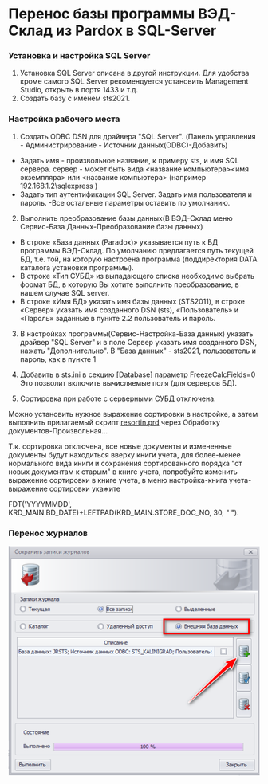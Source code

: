 # Перенос базы программы ВЭД-Склад из Pardox в SQL-Server

### Установка и настройка SQL Server

1. Установка SQL Server описана в другой инструкции. Для удобства кроме самого SQL Server рекомендуется установить Management Studio, открыть в портя 1433 и т.д.
2. Создать базу с именем sts2021. 

### Настройка рабочего места 
1. Создать ODBC DSN для драйвера "SQL Server". (Панель управления - Администрирование - Источник данных(ODBC)-Добавить)
 - Задать имя - произвольное название, к примеру sts, и имя SQL сервера. сервер - может быть вида  <название компьютера>\<имя экземпляра> или <название компьютера>   (например 192.168.1.2\sqlexpress )
- Задать тип аутентификации SQL Server. Задать имя пользователя и пароль.
-Все остальные параметры оставить по умолчанию.

2. Выполнить преобразование базы данных(В ВЭД-Склад меню Сервис-База Данных-Преобразование базы данных)

  - В строке «База данных (Paradox)» указывается путь к БД программы ВЭД-Склад. По умолчанию предлагается путь текущей БД, т.е. той, на которую настроена программа (поддиректория DATA каталога установки программы).
  - В строке «Тип СУБД» из выпадающего списка необходимо выбрать формат БД, в которую Вы хотите выполнить преобразование, в нашем случае SQL server.
  - В строке «Имя БД» указать имя базы данных (STS2011), в строке «Сервер» указать имя  созданного DSN (sts), «Пользователь» и «Пароль» заданные в пункте 2.2 пользователь и пароль.

3. В настройках программы(Сервис-Настройка-База данных) указать драйвер "SQL Server" и в поле Сервер указать имя созданного DSN, нажать "Дополнительно". В "База данных" - sts2021, пользователь и пароль, как в пункте 1

5. Добавить в sts.ini в секцию [Database] параметр FreezeCalcFields=0 
Это позволит включить вычисляемые поля (для серверов БД).

6. Сортировка при работе с серверными СУБД отключена.

Можно установить нужное выражение сортировки в настройке, а затем выполнить прилагаемый скрипт [resortin.prd](resortin.prd) через Обработку документов-Произвольная...

Т.к. сортировка отключена, все новые документы и измененные документы будут находиться вверху книги учета, для более-менее нормального вида книги и сохранения сортированного порядка "от новых документам к старым" в книге учета, попробуйте изменить выражение сортировки в книге учета, в меню настройка-книга учета-выражение сортировки укажите

FDT('YYYYMMDD', KRD_MAIN.BD_DATE)+LEFTPAD(KRD_MAIN.STORE_DOC_NO, 30, " ").

### Перенос журналов

 ![alt Перенос журналов](jr.png)